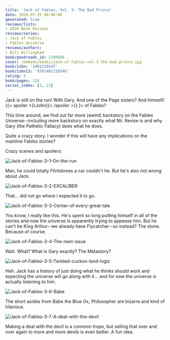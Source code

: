 ```yaml
---
title: 'Jack of Fables, Vol. 3: The Bad Prince'
date: 2020-07-25 00:00:00
generated: true
reviews/lists:
- 2020 Book Reviews
reviews/series:
- Jack of Fables
- Fables Universe
reviews/authors:
- Bill Willingham
book/goodreads_id: 2290696
cover: /embeds/books/jack-of-fables-vol-3-the-bad-prince.jpg
book/isbn: '1401218547'
book/isbn13: '9781401218546'
rating: 5
book/pages: 126
series_index: [3, 13]
---
```

Jack is still on the run! With Gary. And one of the Page sisters? And himself/ {{< spoiler >}}John{{< /spoiler >}}  ]> of Fables?  

This time around, we find out far more (weird) backstory on the Fables Universe--including more backstory on exactly what Mr. Revise is and why Gary (the Pathetic Fallacy) does what he does.  

<!--more-->

Quite a crazy story. I wonder if this will have any implications on the mainline Fables stories?  

Crazy scenes and spoilers:  

![Jack-of-Fables-3-1-On-the-run](/embeds/books/attachments/jack-of-fables-3-1-on-the-run.jpg)  

Man, he could totally Flintstones a car couldn't he. But he's also not wrong about Jack.  

![Jack-of-Fables-3-2-EXCALIBER](/embeds/books/attachments/jack-of-fables-3-2-excaliber.jpg)  

That... did not go where I expected it to go.  

![Jack-of-Fables-3-3-Center-of-every-great-tale](/embeds/books/attachments/jack-of-fables-3-3-center-of-every-great-tale.jpg)  

You know, I really like this. He's spent so long putting himself in all of the stories and now the universe is apparently trying to appease him. But he can't be King Arthur--we already have Flycatcher--so instead? The stone. Because of course.  

![Jack-of-Fables-3-4-The-next-issue](/embeds/books/attachments/jack-of-fables-3-4-the-next-issue.jpg)  

Wait. What? What is Gary exactly? The Metastory?  

![Jack-of-Fables-3-5-Twisted-cuckoo-land-logic](/embeds/books/attachments/jack-of-fables-3-5-twisted-cuckoo-land-logic.jpg)  

Heh. Jack has a history of just doing what he thinks should work and expecting the universe will go along with it... and for now the universe is actually listening to him.  

![Jack-of-Fables-3-6-Babe](/embeds/books/attachments/jack-of-fables-3-6-babe.jpg)  

The short asides from Babe the Blue Ox, Philosopher are bizarre and kind of hilarious.  

![Jack-of-Fables-3-7-A-deal-with-the-devil](/embeds/books/attachments/jack-of-fables-3-7-a-deal-with-the-devil.jpg)  

Making a deal with the devil is a common trope, but selling that over and over again to more and more devils is even better. A fun idea.